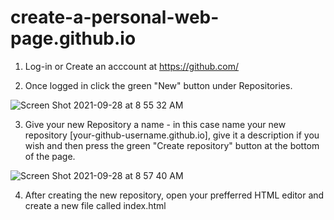 # create-a-personal-web-page.github.io

1. Log-in or Create an acccount at https://github.com/

2. Once logged in click the green "New" button under Repositories.

![Screen Shot 2021-09-28 at 8 55 32 AM](https://user-images.githubusercontent.com/91136182/135091131-3cefca26-869b-453c-8755-cff22bcaca43.png)

3. Give your new Repository a name - in this case name your new repository [your-github-username.github.io], give it a description if you wish and then press the green "Create repository" button at the bottom of the page.

![Screen Shot 2021-09-28 at 8 57 40 AM](https://user-images.githubusercontent.com/91136182/135092041-22a99b62-937e-4858-9236-c041214a014e.png)

4. After creating the new repository, open your prefferred HTML editor and create a new file called index.html
